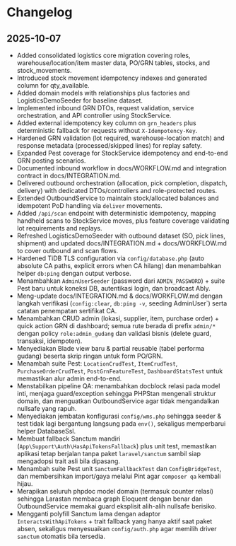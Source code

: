 # Changelog

## 2025-10-07
- Added consolidated logistics core migration covering roles, warehouse/location/item master data, PO/GRN tables, stocks, and stock_movements.
- Introduced stock movement idempotency indexes and generated column for qty_available.
- Added domain models with relationships plus factories and LogisticsDemoSeeder for baseline dataset.
- Implemented inbound GRN DTOs, request validation, service orchestration, and API controller using StockService.
- Added external idempotency key column on `grn_headers` plus deterministic fallback for requests without `X-Idempotency-Key`.
- Hardened GRN validation (lot required, warehouse-location match) and response metadata (processed/skipped lines) for replay safety.
- Expanded Pest coverage for StockService idempotency and end-to-end GRN posting scenarios.
- Documented inbound workflow in docs/WORKFLOW.md and integration contract in docs/INTEGRATION.md.
- Delivered outbound orchestration (allocation, pick completion, dispatch, delivery) with dedicated DTOs/controllers and role-protected routes.
- Extended OutboundService to maintain stock/allocated balances and idempotent PoD handling via `deliver` movements.
- Added `/api/scan` endpoint with deterministic idempotency, mapping handheld scans to StockService moves, plus feature coverage validating lot requirements and replays.
- Refreshed LogisticsDemoSeeder with outbound dataset (SO, pick lines, shipment) and updated docs/INTEGRATION.md + docs/WORKFLOW.md to cover outbound and scan flows.
- Hardened TiDB TLS configuration via `config/database.php` (auto absolute CA paths, explicit errors when CA hilang) dan menambahkan helper `db:ping` dengan output verbose.
- Menambahkan `AdminUserSeeder` (password dari `ADMIN_PASSWORD`) + suite Pest baru untuk koneksi DB, autentikasi login, dan broadcast Ably.
- Meng-update docs/INTEGRATION.md & docs/WORKFLOW.md dengan langkah verifikasi (`config:clear`, `db:ping -v`, seeding AdminUser`) serta catatan penempatan sertifikat CA.
- Menambahkan CRUD admin (lokasi, supplier, item, purchase order) + quick action GRN di dashboard; semua rute berada di prefix `admin/*` dengan policy `role:admin_gudang` dan validasi bisnis (delete guard, transaksi, idempoten).
- Menyediakan Blade view baru & partial reusable (tabel performa gudang) beserta skrip ringan untuk form PO/GRN.
- Menambah suite Pest: `LocationCrudTest`, `ItemCrudTest`, `PurchaseOrderCrudTest`, `PostGrnFeatureTest`, `DashboardStatsTest` untuk memastikan alur admin end-to-end.
- Menstabilkan pipeline QA: menambahkan docblock relasi pada model inti, menjaga guard/exception sehingga PHPStan mengenali struktur domain, dan menguatkan OutboundService agar tidak mengandalkan nullsafe yang rapuh.
- Menyediakan jembatan konfigurasi `config/wms.php` sehingga seeder & test tidak lagi bergantung langsung pada `env()`, sekaligus memperbarui helper DatabaseSsl.
- Membuat fallback Sanctum mandiri (`App\Support\Auth\HasApiTokensFallback`) plus unit test, memastikan aplikasi tetap berjalan tanpa paket `laravel/sanctum` sambil siap mengadopsi trait asli bila dipasang.
- Menambah suite Pest unit `SanctumFallbackTest` dan `ConfigBridgeTest`, dan membersihkan import/gaya melalui Pint agar `composer qa` kembali hijau.
- Merapikan seluruh phpdoc model domain (termasuk counter relasi) sehingga Larastan membaca graph Eloquent dengan benar dan OutboundService memakai guard eksplisit alih-alih nullsafe berisiko.
- Mengganti polyfill Sanctum lama dengan adaptor `InteractsWithApiTokens` + trait fallback yang hanya aktif saat paket absen, sekaligus menyesuaikan `config/auth.php` agar memilih driver `sanctum` otomatis bila tersedia.
